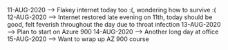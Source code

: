 11-AUG-2020 --> Flakey internet today too :(, wondering how to survive :(
12-AUG-2020 --> Internet restored late evening on 11th, today should be good, felt feverish throughout the day due to throat infection
13-AUG-2020 --> Plan to start on Azure 900
14-AUG-2020 --> Another long day at office
15-AUG-2020 --> Want to wrap up AZ 900 course

